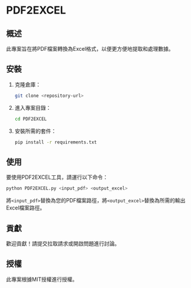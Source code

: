 # PDF2EXCEL

## 概述
此專案旨在將PDF檔案轉換為Excel格式，以便更方便地提取和處理數據。

## 安裝
1. 克隆倉庫：
   ```bash
   git clone <repository-url>
   ```
2. 進入專案目錄：
   ```bash
   cd PDF2EXCEL
   ```
3. 安裝所需的套件：
   ```bash
   pip install -r requirements.txt
   ```

## 使用
要使用PDF2EXCEL工具，請運行以下命令：
```bash
python PDF2EXCEL.py <input_pdf> <output_excel>
```
將`<input_pdf>`替換為您的PDF檔案路徑，將`<output_excel>`替換為所需的輸出Excel檔案路徑。

## 貢獻
歡迎貢獻！請提交拉取請求或開啟問題進行討論。

## 授權
此專案根據MIT授權進行授權。